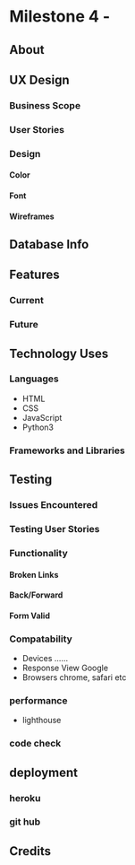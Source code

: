 # Milestone 4 -

## About 

## UX Design
### Business Scope

### User Stories

### Design
#### Color
#### Font
#### Wireframes

## Database Info

## Features
### Current 
### Future

## Technology Uses
### Languages
* HTML
* CSS
* JavaScript
* Python3

### Frameworks and Libraries

## Testing
### Issues Encountered

### Testing User Stories

### Functionality
#### Broken Links
#### Back/Forward
#### Form Valid

### Compatability
- Devices 
    ......
- Response View Google
- Browsers
    chrome, safari etc

### performance
- lighthouse

### code check

## deployment
### heroku
### git hub

## Credits





